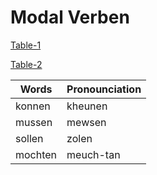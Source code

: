 # Modal Verben

[Table-1](Modal%20Verben%20c93e91ca99b447d99cd6bdb5bde8372c/Untitled%20Database%206537fb1f184a431981afb99b10a8d611.csv)

[Table-2](Modal%20Verben%20c93e91ca99b447d99cd6bdb5bde8372c/Untitled%20Database%2027d8f9d3c69e45d9a022c5be88744e55.csv)

| Words | Pronounciation |
| --- | --- |
| konnen | kheunen |
| mussen | mewsen |
| sollen | zolen |
| mochten | meuch-tan |
